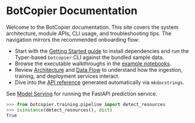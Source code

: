 # BotCopier Documentation

Welcome to the BotCopier documentation. This site covers the system architecture,
module APIs, CLI usage, and troubleshooting tips. The navigation mirrors the
recommended onboarding flow:

* Start with the [Getting Started guide](getting_started.md) to install
  dependencies and run the Typer-based ``botcopier`` CLI against the bundled
  sample data.
* Browse the executable walkthroughs in the [example notebooks](notebooks.md).
* Review [Architecture](architecture.md) and [Data Flow](data_flow.md) to
  understand how the ingestion, training, and deployment services interact.
* Dive into the [API reference](api.md) generated automatically via
  ``mkdocstrings``.

See [Model Serving](serve_model.md) for running the FastAPI prediction service.

```python
>>> from botcopier.training.pipeline import detect_resources
>>> isinstance(detect_resources(), dict)
True

```
